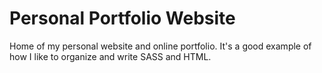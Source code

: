 # Personal Portfolio Website
Home of my personal website and online portfolio. It's a good example of how I like to organize and write SASS and HTML.
